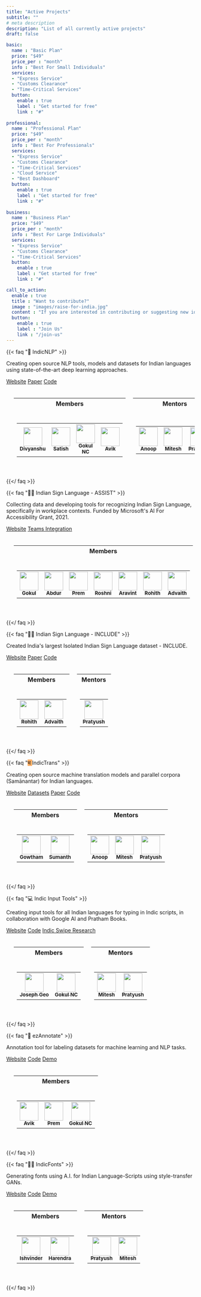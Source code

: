 ```yaml
---
title: "Active Projects"
subtitle: ""
# meta description
description: "List of all currently active projects"
draft: false

basic:
  name : "Basic Plan"
  price: "$49"
  price_per : "month"
  info : "Best For Small Individuals"
  services:
  - "Express Service"
  - "Customs Clearance"
  - "Time-Critical Services"
  button:
    enable : true
    label : "Get started for free"
    link : "#"
    
professional:
  name : "Professional Plan"
  price: "$49"
  price_per : "month"
  info : "Best For Professionals"
  services:
  - "Express Service"
  - "Customs Clearance"
  - "Time-Critical Services"
  - "Cloud Service"
  - "Best Dashboard"
  button:
    enable : true
    label : "Get started for free"
    link : "#"
    
business:
  name : "Business Plan"
  price: "$49"
  price_per : "month"
  info : "Best For Large Individuals"
  services:
  - "Express Service"
  - "Customs Clearance"
  - "Time-Critical Services"
  button:
    enable : true
    label : "Get started for free"
    link : "#"

call_to_action:
  enable : true
  title : "Want to contribute?"
  image : "images/raise-for-india.jpg"
  content : "If you are interested in contributing or suggesting new ideas or projects, you are more than welcome to join us!"
  button:
    enable : true
    label : "Join Us"
    link : "/join-us"
---
```




{{< faq "🤗 IndicNLP" >}}

Creating open source NLP tools, models and datasets for Indian languages using state-of-the-art deep learning approaches.

<a href="https://indicnlp.ai4bharat.org" class="btn btn-primary btn-sm">Website</a>
<a href="https://indicnlp.ai4bharat.org/papers/arxiv2020_indicnlp_corpus.pdf" class="btn btn-primary btn-sm">Paper</a>
<a href="https://github.com/AI4Bharat/indic-bert" class="btn btn-primary btn-sm">Code</a>

<table style="border-collapse: inherit; border-spacing: 20px;">
  <tr><th>Members</th><th>Mentors</th></tr>
  <tr>
    <td>
      <table><tr>
        <td align="center"><a href="https://github.com/DivKakwani"><img src="https://avatars2.githubusercontent.com/u/2513455?v=4" width="50px;" class="rounded-circle"/><br /><sub><b>Divyanshu</b></sub></a></td>
        <td align="center"><a href="http://github.com/satti007"><img src="https://avatars0.githubusercontent.com/u/8908621?v=4" width="50px;" class="rounded-circle"/><br /><sub><b>Satish</b></sub></a></td>
        <td align="center"><a href="https://github.com/GokulNC"><img src="https://avatars0.githubusercontent.com/u/10559293?v=4" width="50px;" class="rounded-circle"/><br /><sub><b>Gokul NC</b></sub></a></td>
        <td align="center"><a href="https://github.com/react117"><img src="https://avatars0.githubusercontent.com/u/30906514?v=4" width="50px;" class="rounded-circle"/><br /><sub><b>Avik</b></sub></a></td>
      </tr></table>
    </td>
    <td>
      <table><tr>
        <td align="center"><a href="http://anoopk.in"><img src="https://avatars0.githubusercontent.com/u/2256602?v=4" width="50px;" class="rounded-circle"/><br /><sub><b>Anoop</b></sub></a></td>
        <td align="center"><a href="https://www.cse.iitm.ac.in/~miteshk"><img src="https://avatars0.githubusercontent.com/u/4814357?v=4" width="50px;" class="rounded-circle"/><br /><sub><b>Mitesh</b></sub></a></td>
        <td align="center"><a href="https://www.cse.iitm.ac.in/~pratyush"><img src="https://avatars0.githubusercontent.com/u/49815493?v=4" width="50px;" class="rounded-circle"/><br /><sub><b>Pratyush</b></sub></a></td>
      </tr></table>
    </td>
  </tr>
</table>

{{</ faq >}}

{{< faq "✋🏼 Indian Sign Language - ASSIST" >}}

Collecting data and developing tools for recognizing Indian Sign Language, specifically in workplace contexts. Funded by Microsoft's AI For Accessibility Grant, 2021.

<a href="https://sign-language.ai4bharat.org" class="btn btn-primary btn-sm">Website</a>
<a href="https://github.com/AI4Bharat/INCLUDE-MS-Teams-Integration" class="btn btn-primary btn-sm">Teams Integration</a>

<table style="border-collapse: inherit; border-spacing: 20px;">
  <tr><th>Members</th><th>Mentors</th></tr>
  <tr>
    <td>
      <table><tr>
        <td align="center"><a href="https://github.com/GokulNC"><img src="https://avatars0.githubusercontent.com/u/10559293?v=4" width="50px;" class="rounded-circle"/><br /><sub><b>Gokul</b></sub></a></td>
        <td align="center"><a href="https://github.com/abdur-cool"><img src="https://avatars.githubusercontent.com/u/59405879?v=4" width="50px;" class="rounded-circle"/><br /><sub><b>Abdur</b></sub></a></td>
        <td align="center"><a href="https://github.com/Prem-kumar27"><img src="https://avatars.githubusercontent.com/u/14202523?v=4" width="50px;" class="rounded-circle"/><br /><sub><b>Prem</b></sub></a></td>
        <td align="center"><a href="https://github.com/roshni-poddar"><img src="https://avatars.githubusercontent.com/u/41294786?v=4" width="50px;" class="rounded-circle"/><br /><sub><b>Roshni</b></sub></a></td>
        <td align="center"><a href="https://github.com/aravint-annamalai"><img src="https://avatars.githubusercontent.com/u/58785632?v=4" width="50px;" class="rounded-circle"/><br /><sub><b>Aravint</b></sub></a></td>
        <td align="center"><a href="http://github.com/gRohith327"><img src="https://avatars0.githubusercontent.com/u/36641932?v=4" width="50px;" class="rounded-circle"/><br /><sub><b>Rohith</b></sub></a></td>
        <td align="center"><a href="https://github.com/Ads97"><img src="https://avatars.githubusercontent.com/u/20744245?v=4" width="50px;" class="rounded-circle"/><br /><sub><b>Advaith</b></sub></a></td>
      </tr></table>
    </td>
    <td>
      <table><tr>
        <td align="center"><a href="https://www.cse.iitm.ac.in/~pratyush"><img src="https://avatars0.githubusercontent.com/u/49815493?v=4" width="50px;" class="rounded-circle"/><br /><sub><b>Pratyush</b></sub></a></td>
      </tr></table>
    </td>
  </tr>
</table>

{{</ faq >}}

{{< faq "🖖🏼 Indian Sign Language - INCLUDE" >}}

Created India's largest Isolated Indian Sign Language dataset - INCLUDE. 

<a href="https://ai4bharat.org/include-dataset" class="btn btn-primary btn-sm">Website</a>
<a href="https://dl.acm.org/doi/10.1145/3394171.3413528" class="btn btn-primary btn-sm">Paper</a>
<a href="https://github.com/AI4Bharat/INCLUDE" class="btn btn-primary btn-sm">Code</a>

<table style="border-collapse: inherit; border-spacing: 20px;">
  <tr><th>Members</th><th>Mentors</th></tr>
  <tr>
    <td>
      <table><tr>
        <td align="center"><a href="http://github.com/gRohith327"><img src="https://avatars0.githubusercontent.com/u/36641932?v=4" width="50px;" class="rounded-circle"/><br /><sub><b>Rohith</b></sub></a></td>
        <td align="center"><a href="https://github.com/Ads97"><img src="https://avatars.githubusercontent.com/u/20744245?v=4" width="50px;" class="rounded-circle"/><br /><sub><b>Advaith</b></sub></a></td>
      </tr></table>
    </td>
    <td>
      <table><tr>
        <td align="center"><a href="https://www.cse.iitm.ac.in/~pratyush"><img src="https://avatars0.githubusercontent.com/u/49815493?v=4" width="50px;" class="rounded-circle"/><br /><sub><b>Pratyush</b></sub></a></td>
      </tr></table>
    </td>
  </tr>
</table>

{{</ faq >}}

{{< faq "<span style='background-color: #FBAB60'>भ </span>	IndicTrans" >}}

Creating open source machine translation models and parallel corpora (Samānantar) for Indian languages.

<a href="https://indicnlp.ai4bharat.org/indic-trans/" class="btn btn-primary btn-sm">Website</a>
<a href="https://indicnlp.ai4bharat.org/samanantar/" class="btn btn-primary btn-sm">Datasets</a>
<a href="https://arxiv.org/abs/2104.05596" class="btn btn-primary btn-sm">Paper</a>
<a href="https://github.com/AI4Bharat/IndicTrans" class="btn btn-primary btn-sm">Code</a>

<table style="border-collapse: inherit; border-spacing: 20px;">
  <tr><th>Members</th><th>Mentors</th></tr>
  <tr>
    <td>
      <table><tr>
        <td align="center"><a href="https://github.com/gowtham1997"><img src="https://avatars.githubusercontent.com/u/9641196?v=4" width="50px;" class="rounded-circle"/><br /><sub><b>Gowtham</b></sub></a></td>
        <td align="center"><a href="https://github.com/sumanthd17"><img src="https://avatars.githubusercontent.com/u/28291870?v=4" width="50px;" class="rounded-circle"/><br /><sub><b>Sumanth</b></sub></a></td>
      </tr></table>
    </td>
    <td>
      <table><tr>
        <td align="center"><a href="http://anoopk.in"><img src="https://avatars0.githubusercontent.com/u/2256602?v=4" width="50px;" class="rounded-circle"/><br /><sub><b>Anoop</b></sub></a></td>
        <td align="center"><a href="https://www.cse.iitm.ac.in/~miteshk"><img src="https://avatars0.githubusercontent.com/u/4814357?v=4" width="50px;" class="rounded-circle"/><br /><sub><b>Mitesh</b></sub></a></td>
        <td align="center"><a href="https://www.cse.iitm.ac.in/~pratyush"><img src="https://avatars0.githubusercontent.com/u/49815493?v=4" width="50px;" class="rounded-circle"/><br /><sub><b>Pratyush</b></sub></a></td>
      </tr></table>
    </td>
  </tr>
</table>

{{</ faq >}}

{{< faq "💻 Indic Input Tools" >}}

Creating input tools for all Indian languages for typing in Indic scripts, in collaboration with Google AI and Pratham Books.

<a href="https://transliteration.ai4bharat.org" class="btn btn-primary btn-sm">Website</a>
<a href="https://github.com/AI4Bharat/IndianNLP-Transliteration" class="btn btn-primary btn-sm">Code</a>
<a href="https://swipe.ai4bharat.org" class="btn btn-primary btn-sm">Indic Swipe Research</a>

<table style="border-collapse: inherit; border-spacing: 20px;">
  <tr><th>Members</th><th>Mentors</th></tr>
  <tr>
    <td>
      <table><tr>
        <td align="center"><a href="http://github.com/JosephGeoBenjamin"><img src="https://avatars0.githubusercontent.com/u/40231481?v=4" width="50px;" class="rounded-circle"/><br /><sub><b>Joseph Geo</b></sub></a></td>
        <td align="center"><a href="https://github.com/GokulNC"><img src="https://avatars0.githubusercontent.com/u/10559293?v=4" width="50px;" class="rounded-circle"/><br /><sub><b>Gokul NC</b></sub></a></td>
      </tr></table>
    </td>
    <td>
      <table><tr>
        <td align="center"><a href="https://www.cse.iitm.ac.in/~miteshk"><img src="https://avatars0.githubusercontent.com/u/4814357?v=4" width="50px;" class="rounded-circle"/><br /><sub><b>Mitesh</b></sub></a></td>
        <td align="center"><a href="https://www.cse.iitm.ac.in/~pratyush"><img src="https://avatars0.githubusercontent.com/u/49815493?v=4" width="50px;" class="rounded-circle"/><br /><sub><b>Pratyush</b></sub></a></td>
      </tr></table>
    </td>
  </tr>
</table>

{{</ faq >}}

{{< faq "🔨 ezAnnotate" >}}

Annotation tool for labeling datasets for machine learning and NLP tasks.

<a href="https://docs.ezannotate.ai4bharat.org" class="btn btn-primary btn-sm">Website</a>
<a href="https://github.com/AI4Bharat/ezAnnotate" class="btn btn-primary btn-sm">Code</a>
<a href="https://ezannotate.ai4bharat.org" class="btn btn-primary btn-sm">Demo</a>

<table style="border-collapse: inherit; border-spacing: 20px;">
  <tr><th>Members</th></tr>
  <tr>
    <td>
      <table><tr>
        <td align="center"><a href="https://github.com/react117"><img src="https://avatars0.githubusercontent.com/u/30906514?v=4" width="50px;" class="rounded-circle"/><br /><sub><b>Avik</b></sub></a></td>
        <td align="center"><a href="https://github.com/Prem-kumar27"><img src="https://avatars0.githubusercontent.com/u/14202523?v=4" width="50px;" class="rounded-circle"/><br /><sub><b>Prem</b></sub></a></td>
        <td align="center"><a href="https://github.com/GokulNC"><img src="https://avatars0.githubusercontent.com/u/10559293?v=4" width="50px;" class="rounded-circle"/><br /><sub><b>Gokul NC</b></sub></a></td>
      </tr></table>
    </td>
  </tr>
</table>

{{</ faq >}}

{{< faq "✍🏼 IndicFonts" >}}

Generating fonts using A.I. for Indian Language-Scripts using style-transfer GANs.

<a href="https://fonts.ai4bharat.org" class="btn btn-primary btn-sm">Website</a>
<a href="https://github.com/AI4Bharat/Fonts-for-Indian-Scripts" class="btn btn-primary btn-sm">Code</a>
<a href="https://demo.fonts.ai4bharat.org" class="btn btn-primary btn-sm">Demo</a>

<table style="border-collapse: inherit; border-spacing: 20px;">
  <tr><th>Members</th><th>Mentors</th></tr>
  <tr>
    <td>
      <table><tr>
        <td align="center"><a href="http://github.com/IshvinderSethi22"><img src="https://avatars0.githubusercontent.com/u/26191118?v=4" width="50px;" class="rounded-circle"/><br /><sub><b>Ishvinder</b></sub></a></td>
        <td align="center"><a href="https://github.com/S7309"><img src="https://avatars0.githubusercontent.com/u/36332337?v=4" width="50px;" class="rounded-circle"/><br /><sub><b>Harendra</b></sub></a></td>
      </tr></table>
    </td>
    <td>
      <table><tr>
        <td align="center"><a href="https://www.cse.iitm.ac.in/~pratyush"><img src="https://avatars0.githubusercontent.com/u/49815493?v=4" width="50px;" class="rounded-circle"/><br /><sub><b>Pratyush</b></sub></a></td>
        <td align="center"><a href="https://www.cse.iitm.ac.in/~miteshk"><img src="https://avatars0.githubusercontent.com/u/4814357?v=4" width="50px;" class="rounded-circle"/><br /><sub><b>Mitesh</b></sub></a></td>
      </tr></table>
    </td>
  </tr>
</table>

{{</ faq >}}


